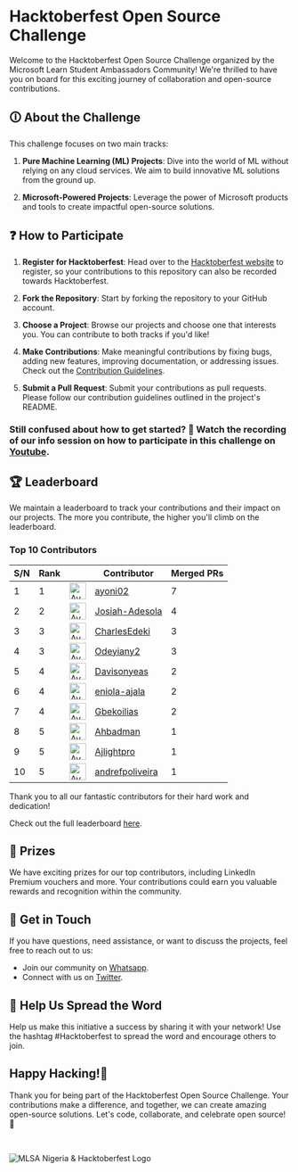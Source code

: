 # Hacktoberfest Open Source Challenge

Welcome to the Hacktoberfest Open Source Challenge organized by the Microsoft Learn Student Ambassadors Community! We're thrilled to have you on board for this exciting journey of collaboration and open-source contributions.

## 🛈 About the Challenge

This challenge focuses on two main tracks:

1. **Pure Machine Learning (ML) Projects**: Dive into the world of ML without relying on any cloud services. We aim to build innovative ML solutions from the ground up.

2. **Microsoft-Powered Projects**: Leverage the power of Microsoft products and tools to create impactful open-source solutions.

## ❓ How to Participate

1. **Register for Hacktoberfest**: Head over to the [Hacktoberfest website](https://hacktoberfest.com/) to register, so your contributions to this repository can also be recorded towards Hacktoberfest. 

2. **Fork the Repository**: Start by forking the repository to your GitHub account.

3. **Choose a Project**: Browse our projects and choose one that interests you. You can contribute to both tracks if you'd like!

4. **Make Contributions**: Make meaningful contributions by fixing bugs, adding new features, improving documentation, or addressing issues. Check out the [Contribution Guidelines](https://github.com/mlsanigeria/AI-Hacktober-MLSA/blob/main/CONTRIBUTING.md).

5. **Submit a Pull Request**: Submit your contributions as pull requests. Please follow our contribution guidelines outlined in the project's README.

### Still confused about how to get started? 🤔 Watch the recording of our info session on how to participate in this challenge on [Youtube](https://www.youtube.com/watch?v=7QKdghxH06M&t=1192s).
## 🏆 Leaderboard

We maintain a leaderboard to track your contributions and their impact on our projects. The more you contribute, the higher you'll climb on the leaderboard.

<!-- Section Start -->
### Top 10 Contributors

| S/N | Rank || Contributor | Merged PRs |
|--| ---- | -- |----------- | ---------- |
| 1 | 1 | <img src='https://avatars.githubusercontent.com/u/105247084?v=4' alt='Avatar' width='30' height='30'> | [ayoni02](https://github.com/ayoni02) | 7 |
| 2 | 2 | <img src='https://avatars.githubusercontent.com/u/59745353?v=4' alt='Avatar' width='30' height='30'> | [Josiah-Adesola](https://github.com/Josiah-Adesola) | 4 |
| 3 | 3 | <img src='https://avatars.githubusercontent.com/u/29100815?v=4' alt='Avatar' width='30' height='30'> | [CharlesEdeki](https://github.com/CharlesEdeki) | 3 |
| 4 | 3 | <img src='https://avatars.githubusercontent.com/u/108756842?v=4' alt='Avatar' width='30' height='30'> | [Odeyiany2](https://github.com/Odeyiany2) | 3 |
| 5 | 4 | <img src='https://avatars.githubusercontent.com/u/72320718?v=4' alt='Avatar' width='30' height='30'> | [Davisonyeas](https://github.com/Davisonyeas) | 2 |
| 6 | 4 | <img src='https://avatars.githubusercontent.com/u/73951563?v=4' alt='Avatar' width='30' height='30'> | [eniola-ajala](https://github.com/eniola-ajala) | 2 |
| 7 | 4 | <img src='https://avatars.githubusercontent.com/u/89352799?v=4' alt='Avatar' width='30' height='30'> | [Gbekoilias](https://github.com/Gbekoilias) | 2 |
| 8 | 5 | <img src='https://avatars.githubusercontent.com/u/85001695?v=4' alt='Avatar' width='30' height='30'> | [Ahbadman](https://github.com/Ahbadman) | 1 |
| 9 | 5 | <img src='https://avatars.githubusercontent.com/u/118164520?v=4' alt='Avatar' width='30' height='30'> | [Ajlightpro](https://github.com/Ajlightpro) | 1 |
| 10 | 5 | <img src='https://avatars.githubusercontent.com/u/39243097?v=4' alt='Avatar' width='30' height='30'> | [andrefpoliveira](https://github.com/andrefpoliveira) | 1 |

Thank you to all our fantastic contributors for their hard work and dedication!

<!-- Section End -->


Check out the full leaderboard [here](https://github.com/mlsanigeria/AI-Hacktober-MLSA/blob/main/LEADERBOARD.md).

## 🥇 Prizes

We have exciting prizes for our top contributors, including LinkedIn Premium vouchers and more. Your contributions could earn you valuable rewards and recognition within the community.

## 💬 Get in Touch

If you have questions, need assistance, or want to discuss the projects, feel free to reach out to us:

- Join our community on [Whatsapp](https://github.com/mlsanigeria/AI-Hacktober-MLSA/blob/main/whatsapp_communities.md).
- Connect with us on [Twitter](https://twitter.com/mlsanigeria).

## 📣 Help Us Spread the Word

Help us make this initiative a success by sharing it with your network! Use the hashtag #Hacktoberfest to spread the word and encourage others to join.

## Happy Hacking!🎉

Thank you for being part of the Hacktoberfest Open Source Challenge. Your contributions make a difference, and together, we can create amazing open-source solutions. Let's code, collaborate, and celebrate open source! 🚀

<br>

![MLSA Nigeria & Hacktoberfest Logo](https://github.com/mlsanigeria/AI-Hacktober-MLSA/assets/64220829/ba0153a7-df46-4a07-8f32-7d11e2295046)
